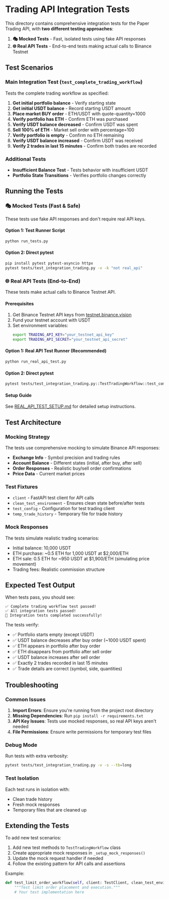 # Trading API Integration Tests

This directory contains comprehensive integration tests for the Paper Trading API, with **two different testing approaches**:

1. **🎭 Mocked Tests** - Fast, isolated tests using fake API responses
2. **🌐 Real API Tests** - End-to-end tests making actual calls to Binance Testnet

## Test Scenarios

### Main Integration Test (`test_complete_trading_workflow`)

Tests the complete trading workflow as specified:

1. **Get initial portfolio balance** - Verify starting state
2. **Get initial USDT balance** - Record starting USDT amount
3. **Place market BUY order** - ETH/USDT with quote-quantity=1000
4. **Verify portfolio has ETH** - Confirm ETH was purchased
5. **Verify USDT balance decreased** - Confirm USDT was spent
6. **Sell 100% of ETH** - Market sell order with percentage=100
7. **Verify portfolio is empty** - Confirm no ETH remaining
8. **Verify USDT balance increased** - Confirm USDT was received
9. **Verify 2 trades in last 15 minutes** - Confirm both trades are recorded

### Additional Tests

- **Insufficient Balance Test** - Tests behavior with insufficient USDT
- **Portfolio State Transitions** - Verifies portfolio changes correctly

## Running the Tests

### 🎭 **Mocked Tests (Fast & Safe)**

These tests use fake API responses and don't require real API keys.

#### Option 1: Test Runner Script
```bash
python run_tests.py
```

#### Option 2: Direct pytest
```bash
pip install pytest pytest-asyncio httpx
pytest tests/test_integration_trading.py -v -k "not real_api"
```

### 🌐 **Real API Tests (End-to-End)**

These tests make actual calls to Binance Testnet API.

#### Prerequisites
1. Get Binance Testnet API keys from [testnet.binance.vision](https://testnet.binance.vision/)
2. Fund your testnet account with USDT
3. Set environment variables:
   ```bash
   export TRADING_API_KEY="your_testnet_api_key"
   export TRADING_API_SECRET="your_testnet_api_secret"
   ```

#### Option 1: Real API Test Runner (Recommended)
```bash
python run_real_api_test.py
```

#### Option 2: Direct pytest
```bash
pytest tests/test_integration_trading.py::TestTradingWorkflow::test_complete_trading_workflow_real_api -v -s
```

#### Setup Guide
See [REAL_API_TEST_SETUP.md](../REAL_API_TEST_SETUP.md) for detailed setup instructions.

## Test Architecture

### Mocking Strategy

The tests use comprehensive mocking to simulate Binance API responses:

- **Exchange Info** - Symbol precision and trading rules
- **Account Balance** - Different states (initial, after buy, after sell)
- **Order Responses** - Realistic buy/sell order confirmations
- **Price Data** - Current market prices

### Test Fixtures

- `client` - FastAPI test client for API calls
- `clean_test_environment` - Ensures clean state before/after tests
- `test_config` - Configuration for test trading client
- `temp_trade_history` - Temporary file for trade history

### Mock Responses

The tests simulate realistic trading scenarios:

- Initial balance: 10,000 USDT
- ETH purchase: ~0.5 ETH for 1,000 USDT at $2,000/ETH
- ETH sale: 0.5 ETH for ~950 USDT at $1,900/ETH (simulating price movement)
- Trading fees: Realistic commission structure

## Expected Test Output

When tests pass, you should see:

```
✅ Complete trading workflow test passed!
✅ All integration tests passed!
🎉 Integration tests completed successfully!
```

The tests verify:
- ✅ Portfolio starts empty (except USDT)
- ✅ USDT balance decreases after buy order (~1000 USDT spent)
- ✅ ETH appears in portfolio after buy order
- ✅ ETH disappears from portfolio after sell order
- ✅ USDT balance increases after sell order
- ✅ Exactly 2 trades recorded in last 15 minutes
- ✅ Trade details are correct (symbol, side, quantities)

## Troubleshooting

### Common Issues

1. **Import Errors**: Ensure you're running from the project root directory
2. **Missing Dependencies**: Run `pip install -r requirements.txt`
3. **API Key Issues**: Tests use mocked responses, so real API keys aren't needed
4. **File Permissions**: Ensure write permissions for temporary test files

### Debug Mode

Run tests with extra verbosity:
```bash
pytest tests/test_integration_trading.py -v -s --tb=long
```

### Test Isolation

Each test runs in isolation with:
- Clean trade history
- Fresh mock responses
- Temporary files that are cleaned up

## Extending the Tests

To add new test scenarios:

1. Add new test methods to `TestTradingWorkflow` class
2. Create appropriate mock responses in `_setup_mock_responses()`
3. Update the mock request handler if needed
4. Follow the existing pattern for API calls and assertions

Example:
```python
def test_limit_order_workflow(self, client: TestClient, clean_test_environment):
    """Test limit order placement and execution."""
    # Your test implementation here
```
